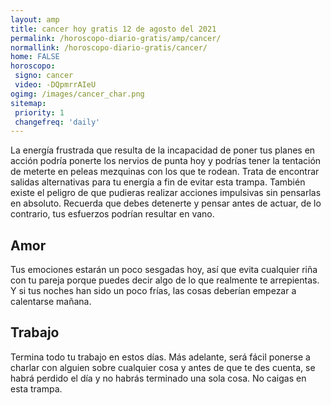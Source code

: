 ```yaml
---
layout: amp
title: cancer hoy gratis 12 de agosto del 2021 
permalink: /horoscopo-diario-gratis/amp/cancer/
normallink: /horoscopo-diario-gratis/cancer/
home: FALSE
horoscopo:
 signo: cancer
 video: -DQpmrrAIeU
ogimg: /images/cancer_char.png
sitemap:
 priority: 1
 changefreq: 'daily'
---
```



La energía frustrada que resulta de la incapacidad de poner tus planes en acción podría ponerte los nervios de punta hoy y podrías tener la tentación de meterte en peleas mezquinas con los que te rodean. Trata de encontrar salidas alternativas para tu energía a fin de evitar esta trampa. También existe el peligro de que pudieras realizar acciones impulsivas sin pensarlas en absoluto. Recuerda que debes detenerte y pensar antes de actuar, de lo contrario, tus esfuerzos podrían resultar en vano.

## Amor

Tus emociones estarán un poco sesgadas hoy, así que evita cualquier riña con tu pareja porque puedes decir algo de lo que realmente te arrepientas. Y si tus noches han sido un poco frías, las cosas deberían empezar a calentarse mañana.

## Trabajo

Termina todo tu trabajo en estos días. Más adelante, será fácil ponerse a charlar con alguien sobre cualquier cosa y antes de que te des cuenta, se habrá perdido el día y no habrás terminado una sola cosa. No caigas en esta trampa.